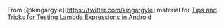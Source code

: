 From [@kingargyle](https://twitter.com/kingargyle] material for [Tips and Tricks for Testing Lambda Expressions in Android](https://speakerdeck.com/kingargyle/tips-and-tricks-for-testing-lambda-expressions-in-android)


